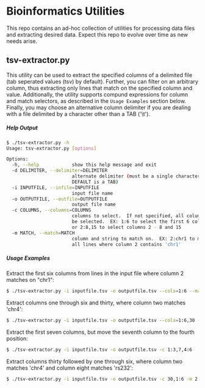 # Bioinformatics Utilities
This repo contains an ad-hoc collection of utilities for processing data files and extracting desired data.  Expect this repo to evolve over time as new needs arise.

## tsv-extractor.py
This utility can be used to extract the specified columns of a delimited file (tab seperated values (tsv) by default).  Further, you can filter on an arbitrary column, thus extracting only lines that match on the specified column and value.  Additionally, the utility supports compund expressions for column and match selectors, as described in the `Usage Examples` section below.  Finally, you may choose an alternative column delimiter if you are dealing with a file delimited by a character other than a TAB ('\t').

##### Help Output
```bash
$ ./tsv-extractor.py -h
Usage: tsv-extractor.py [options]

Options:
  -h, --help            show this help message and exit
  -d DELIMITER, --delimiter=DELIMITER
                        alternate delimiter (must be a single character.
                        DEFAULT is a TAB)
  -i INPUTFILE, --infile=INPUTFILE
                        input file name
  -o OUTPUTFILE, --outfile=OUTPUTFILE
                        output file name
  -c COLUMNS, --columns=COLUMNS
                        columns to select.  If not specified, all columns will
                        be selected.  EX: 1:6 to select the first 6 columns,
                        or 2:8,15 to select columns 2 - 8 and 15
  -m MATCH, --match=MATCH
                        column and string to match on.  EX: 2:chr1 to match
                        all lines where column 2 contains 'chr1'
```

##### Usage Examples
Extract the first six columns from lines in the input file where column 2 matches on "chr1": 
```bash
$ ./tsv-extractor.py -i inputfile.tsv -o outputfile.tsv --cols=1:6 --match=2:chr1
```

Extract columns one through six and thirty, where column two matches 'chr4':
```bash
$ ./tsv-extractor.py -i inputfile.tsv -o outputfile.tsv --cols=1:6,30 --match=2:chr4
```

Extract the first seven columns, but move the seventh column to the fourth position:
```bash
$ ./tsv-extractor.py -i inputfile.tsv -o outputfile.tsv -c 1:3,7,4:6
```

Extract columns thirty followed by one through six, where column two matches 'chr4' and column eight matches 'rs232':
```bash
$ ./tsv-extractor.py -i inputfile.tsv -o outputfile.tsv -c 30,1:6 -m 2:chr4,8:rs232
```